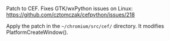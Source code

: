Patch to CEF. Fixes GTK/wxPython issues on Linux:
https://github.com/cztomczak/cefpython/issues/218

Apply the patch in the `~/chromium/src/cef/` directory.
It modifies PlatformCreateWindow().
